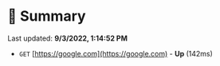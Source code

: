 # 📖 Summary
Last updated: **9/3/2022, 1:14:52 PM**

- `GET` [https://google.com](https://google.com) - **Up** (142ms)
